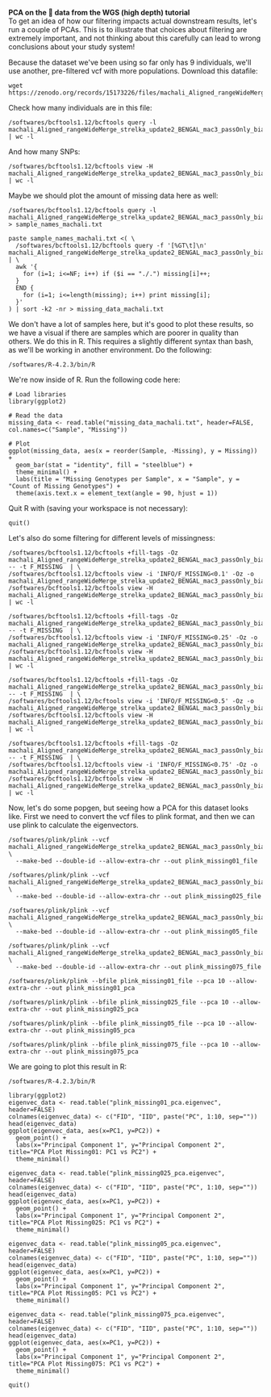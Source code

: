 **PCA on the :tiger: data from the WGS (high depth) tutorial**  
To get an idea of how our filtering impacts actual downstream results, let's run a couple of PCAs. This is to illustrate that choices about filtering are extremely important, and not thinking about this carefully can lead to wrong conclusions about your study system!

Because the dataset we've been using so far only has 9 individuals, we'll use another, pre-filtered vcf with more populations. Download this datafile:
```
wget https://zenodo.org/records/15173226/files/machali_Aligned_rangeWideMerge_strelka_update2_BENGAL_mac3_passOnly_biallelicOnly_noIndels_minMAF0Pt05_chr_E2_minDP3.recode.vcf.gz
```

Check how many individuals are in this file:
```
/softwares/bcftools1.12/bcftools query -l machali_Aligned_rangeWideMerge_strelka_update2_BENGAL_mac3_passOnly_biallelicOnly_noIndels_minMAF0Pt05_chr_E2_minDP3.recode.vcf.gz | wc -l
```

And how many SNPs:
```
/softwares/bcftools1.12/bcftools view -H machali_Aligned_rangeWideMerge_strelka_update2_BENGAL_mac3_passOnly_biallelicOnly_noIndels_minMAF0Pt05_chr_E2_minDP3.recode.vcf.gz | wc -l
```

Maybe we should plot the amount of missing data here as well:
```
/softwares/bcftools1.12/bcftools query -l machali_Aligned_rangeWideMerge_strelka_update2_BENGAL_mac3_passOnly_biallelicOnly_noIndels_minMAF0Pt05_chr_E2_minDP3.recode.vcf.gz > sample_names_machali.txt
```

```
paste sample_names_machali.txt <( \
  /softwares/bcftools1.12/bcftools query -f '[%GT\t]\n' machali_Aligned_rangeWideMerge_strelka_update2_BENGAL_mac3_passOnly_biallelicOnly_noIndels_minMAF0Pt05_chr_E2_minDP3.recode.vcf.gz | \
  awk '{
    for (i=1; i<=NF; i++) if ($i == "./.") missing[i]++;
  }
  END {
    for (i=1; i<=length(missing); i++) print missing[i];
  }'
) | sort -k2 -nr > missing_data_machali.txt
```

We don't have a lot of samples here, but it's good to plot these results, so we have a visual if there are samples which are poorer in quality than others. We do this in R. This requires a slightly different syntax than bash, as we'll be working in another environment. Do the following:
```
/softwares/R-4.2.3/bin/R
```

We're now inside of R. Run the following code here:
```
# Load libraries
library(ggplot2)

# Read the data
missing_data <- read.table("missing_data_machali.txt", header=FALSE, col.names=c("Sample", "Missing"))

# Plot
ggplot(missing_data, aes(x = reorder(Sample, -Missing), y = Missing)) +
  geom_bar(stat = "identity", fill = "steelblue") +
  theme_minimal() +
  labs(title = "Missing Genotypes per Sample", x = "Sample", y = "Count of Missing Genotypes") +
  theme(axis.text.x = element_text(angle = 90, hjust = 1))
```

Quit R with (saving your workspace is not necessary):
```
quit()
```

Let's also do some filtering for different levels of missingness:
```
/softwares/bcftools1.12/bcftools +fill-tags -Oz machali_Aligned_rangeWideMerge_strelka_update2_BENGAL_mac3_passOnly_biallelicOnly_noIndels_minMAF0Pt05_chr_E2_minDP3.recode.vcf.gz -- -t F_MISSING  | \
/softwares/bcftools1.12/bcftools view -i 'INFO/F_MISSING<0.1' -Oz -o machali_Aligned_rangeWideMerge_strelka_update2_BENGAL_mac3_passOnly_biallelicOnly_noIndels_minMAF0Pt05_chr_E2_minDP3.recode_missing01.vcf.gz
/softwares/bcftools1.12/bcftools view -H machali_Aligned_rangeWideMerge_strelka_update2_BENGAL_mac3_passOnly_biallelicOnly_noIndels_minMAF0Pt05_chr_E2_minDP3.recode_missing01.vcf.gz | wc -l
```
```
/softwares/bcftools1.12/bcftools +fill-tags -Oz machali_Aligned_rangeWideMerge_strelka_update2_BENGAL_mac3_passOnly_biallelicOnly_noIndels_minMAF0Pt05_chr_E2_minDP3.recode.vcf.gz -- -t F_MISSING  | \
/softwares/bcftools1.12/bcftools view -i 'INFO/F_MISSING<0.25' -Oz -o machali_Aligned_rangeWideMerge_strelka_update2_BENGAL_mac3_passOnly_biallelicOnly_noIndels_minMAF0Pt05_chr_E2_minDP3.recode_missing025.vcf.gz
/softwares/bcftools1.12/bcftools view -H machali_Aligned_rangeWideMerge_strelka_update2_BENGAL_mac3_passOnly_biallelicOnly_noIndels_minMAF0Pt05_chr_E2_minDP3.recode_missing025.vcf.gz | wc -l
```
```
/softwares/bcftools1.12/bcftools +fill-tags -Oz machali_Aligned_rangeWideMerge_strelka_update2_BENGAL_mac3_passOnly_biallelicOnly_noIndels_minMAF0Pt05_chr_E2_minDP3.recode.vcf.gz -- -t F_MISSING  | \
/softwares/bcftools1.12/bcftools view -i 'INFO/F_MISSING<0.5' -Oz -o machali_Aligned_rangeWideMerge_strelka_update2_BENGAL_mac3_passOnly_biallelicOnly_noIndels_minMAF0Pt05_chr_E2_minDP3.recode_missing05.vcf.gz
/softwares/bcftools1.12/bcftools view -H machali_Aligned_rangeWideMerge_strelka_update2_BENGAL_mac3_passOnly_biallelicOnly_noIndels_minMAF0Pt05_chr_E2_minDP3.recode_missing05.vcf.gz | wc -l
```
```
/softwares/bcftools1.12/bcftools +fill-tags -Oz machali_Aligned_rangeWideMerge_strelka_update2_BENGAL_mac3_passOnly_biallelicOnly_noIndels_minMAF0Pt05_chr_E2_minDP3.recode.vcf.gz -- -t F_MISSING  | \
/softwares/bcftools1.12/bcftools view -i 'INFO/F_MISSING<0.75' -Oz -o machali_Aligned_rangeWideMerge_strelka_update2_BENGAL_mac3_passOnly_biallelicOnly_noIndels_minMAF0Pt05_chr_E2_minDP3.recode_missing075.vcf.gz
/softwares/bcftools1.12/bcftools view -H machali_Aligned_rangeWideMerge_strelka_update2_BENGAL_mac3_passOnly_biallelicOnly_noIndels_minMAF0Pt05_chr_E2_minDP3.recode_missing075.vcf.gz | wc -l
```

Now, let's do some popgen, but seeing how a PCA for this dataset looks like. First we need to convert the vcf files to plink format, and then we can use plink to calculate the eigenvectors.
```
/softwares/plink/plink --vcf machali_Aligned_rangeWideMerge_strelka_update2_BENGAL_mac3_passOnly_biallelicOnly_noIndels_minMAF0Pt05_chr_E2_minDP3.recode_missing01.vcf.gz \
  --make-bed --double-id --allow-extra-chr --out plink_missing01_file

/softwares/plink/plink --vcf machali_Aligned_rangeWideMerge_strelka_update2_BENGAL_mac3_passOnly_biallelicOnly_noIndels_minMAF0Pt05_chr_E2_minDP3.recode_missing025.vcf.gz \
  --make-bed --double-id --allow-extra-chr --out plink_missing025_file

/softwares/plink/plink --vcf machali_Aligned_rangeWideMerge_strelka_update2_BENGAL_mac3_passOnly_biallelicOnly_noIndels_minMAF0Pt05_chr_E2_minDP3.recode_missing05.vcf.gz \
  --make-bed --double-id --allow-extra-chr --out plink_missing05_file

/softwares/plink/plink --vcf machali_Aligned_rangeWideMerge_strelka_update2_BENGAL_mac3_passOnly_biallelicOnly_noIndels_minMAF0Pt05_chr_E2_minDP3.recode_missing075.vcf.gz \
  --make-bed --double-id --allow-extra-chr --out plink_missing075_file
```
```
/softwares/plink/plink --bfile plink_missing01_file --pca 10 --allow-extra-chr --out plink_missing01_pca

/softwares/plink/plink --bfile plink_missing025_file --pca 10 --allow-extra-chr --out plink_missing025_pca

/softwares/plink/plink --bfile plink_missing05_file --pca 10 --allow-extra-chr --out plink_missing05_pca

/softwares/plink/plink --bfile plink_missing075_file --pca 10 --allow-extra-chr --out plink_missing075_pca
```

We are going to plot this result in R:
```
/softwares/R-4.2.3/bin/R
```
```
library(ggplot2)      
eigenvec_data <- read.table("plink_missing01_pca.eigenvec", header=FALSE)
colnames(eigenvec_data) <- c("FID", "IID", paste("PC", 1:10, sep=""))
head(eigenvec_data)
ggplot(eigenvec_data, aes(x=PC1, y=PC2)) +
  geom_point() +
  labs(x="Principal Component 1", y="Principal Component 2", title="PCA Plot Missing01: PC1 vs PC2") +
  theme_minimal()

eigenvec_data <- read.table("plink_missing025_pca.eigenvec", header=FALSE)
colnames(eigenvec_data) <- c("FID", "IID", paste("PC", 1:10, sep=""))
head(eigenvec_data)
ggplot(eigenvec_data, aes(x=PC1, y=PC2)) +
  geom_point() +
  labs(x="Principal Component 1", y="Principal Component 2", title="PCA Plot Missing025: PC1 vs PC2") +
  theme_minimal()

eigenvec_data <- read.table("plink_missing05_pca.eigenvec", header=FALSE)
colnames(eigenvec_data) <- c("FID", "IID", paste("PC", 1:10, sep=""))
head(eigenvec_data)
ggplot(eigenvec_data, aes(x=PC1, y=PC2)) +
  geom_point() +
  labs(x="Principal Component 1", y="Principal Component 2", title="PCA Plot Missing05: PC1 vs PC2") +
  theme_minimal()

eigenvec_data <- read.table("plink_missing075_pca.eigenvec", header=FALSE)
colnames(eigenvec_data) <- c("FID", "IID", paste("PC", 1:10, sep=""))
head(eigenvec_data)
ggplot(eigenvec_data, aes(x=PC1, y=PC2)) +
  geom_point() +
  labs(x="Principal Component 1", y="Principal Component 2", title="PCA Plot Missing075: PC1 vs PC2") +
  theme_minimal()

```
```
quit()
```

